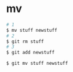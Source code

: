 # mv

```bash
# 1
$ mv stuff newstuff
# 2
$ git rm stuff
# 3
$ git add newstuff
```

```bash
$ git mv stuff newstuff
```
